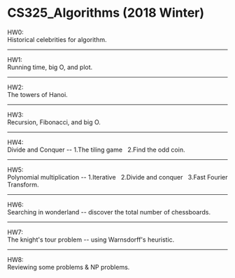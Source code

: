 # CS325_Algorithms (2018 Winter)
HW0: <br />
Historical celebrities for algorithm.

-------------------
HW1: <br />
Running time, big O, and plot.

-------------------
HW2: <br />
The towers of Hanoi.

-------------------
HW3: <br />
Recursion, Fibonacci, and big O.

-------------------
HW4: <br />
Divide and Conquer -- 1.The tiling game  &nbsp; 2.Find the odd coin.

-------------------
HW5: <br />
Polynomial multiplication -- 1.Iterative  &nbsp;  2.Divide and conquer  &nbsp;  3.Fast Fourier Transform.  

-------------------
HW6: <br />
Searching in wonderland -- discover the total number of chessboards.

-------------------
HW7: <br />
The knight's tour problem -- using Warnsdorff's heuristic.

-------------------
HW8: <br />
Reviewing some problems & NP problems.
